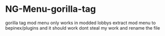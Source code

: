 # NG-Menu-gorilla-tag
gorilla tag mod menu only works in modded lobbys
extract mod menu to bepinex/plugins
and it should work dont steal my work and rename the file
